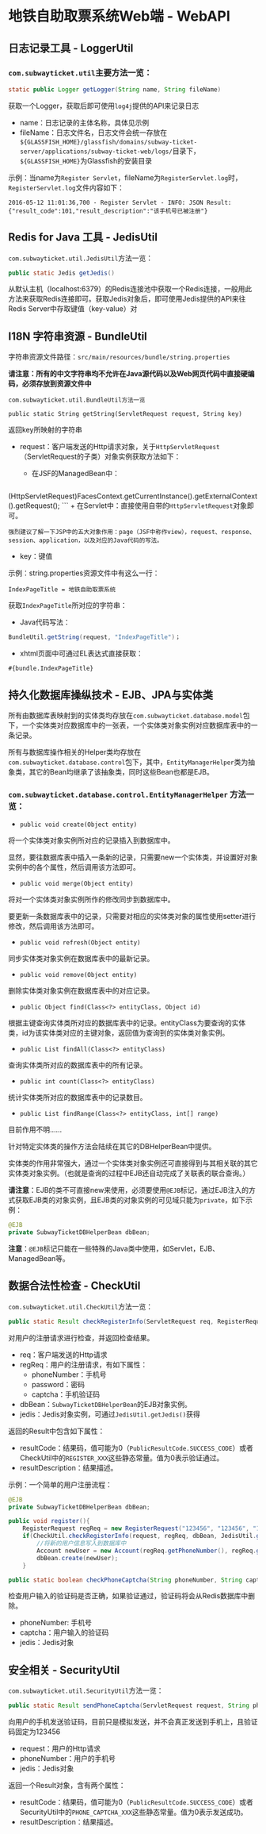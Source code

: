 # 地铁自助取票系统Web端 - WebAPI

## 日志记录工具 - LoggerUtil
### `com.subwayticket.util`主要方法一览：
```java
static public Logger getLogger(String name, String fileName)
```
获取一个Logger，获取后即可使用`log4j`提供的API来记录日志

+ name：日志记录的主体名称，具体见示例
+ fileName：日志文件名，日志文件会统一存放在`${GLASSFISH_HOME}/glassfish/domains/subway-ticket-server/applications/subway-ticket-web/logs/`目录下，`${GLASSFISH_HOME}`为Glassfish的安装目录

示例：当name为`Register Servlet`，fileName为`RegisterServlet.log`时，`RegisterServlet.log`文件内容如下：

```
2016-05-12 11:01:36,700 - Register Servlet - INFO: JSON Result:{"result_code":101,"result_description":"该手机号已被注册"} 
```

## Redis for Java 工具 - JedisUtil
`com.subwayticket.util.JedisUtil`方法一览：

```java
public static Jedis getJedis()
```
从默认主机（localhost:6379）的Redis连接池中获取一个Redis连接，一般用此方法来获取Redis连接即可。获取Jedis对象后，即可使用Jedis提供的API来往Redis Server中存取键值（key-value）对

## I18N 字符串资源 - BundleUtil
字符串资源文件路径：`src/main/resources/bundle/string.properties`

**请注意：所有的中文字符串均不允许在Java源代码以及Web网页代码中直接硬编码，必须存放到资源文件中**

`com.subwayticket.util.BundleUtil方法一览`

```
public static String getString(ServletRequest request, String key)
```
返回key所映射的字符串

+ request：客户端发送的Http请求对象，关于`HttpServletRequest`（ServletRequest的子类）对象实例获取方法如下：
	+ 在JSF的ManagedBean中：

	```java
(HttpServletRequest)FacesContext.getCurrentInstance().getExternalContext().getRequest();
	```
	+ 在Servlet中：直接使用自带的`HttpServletRequest`对象即可。

	强烈建议了解一下JSP中的五大对象作用：page（JSF中称作view），request、response、session、application，以及对应的Java代码的写法。

+ key：键值

示例：string.properties资源文件中有这么一行：

```
IndexPageTitle = 地铁自助取票系统
```
获取`IndexPageTitle`所对应的字符串：

+ Java代码写法：

```java
BundleUtil.getString(request, "IndexPageTitle")；
```
+ xhtml页面中可通过EL表达式直接获取：

```
#{bundle.IndexPageTitle}
```

## 持久化数据库操纵技术 - EJB、JPA与实体类

所有由数据库表映射到的实体类均存放在`com.subwayticket.database.model`包下，一个实体类对应数据库中的一张表，一个实体类对象实例对应数据库表中的一条记录。

所有与数据库操作相关的Helper类均存放在`com.subwayticket.database.control`包下，其中，`EntityManagerHelper`类为抽象类，其它的Bean均继承了该抽象类，同时这些Bean也都是EJB。

### `com.subwayticket.database.control.EntityManagerHelper` 方法一览：

+ `public void create(Object entity)`

将一个实体类对象实例所对应的记录插入到数据库中。

显然，要往数据库表中插入一条新的记录，只需要new一个实体类，并设置好对象实例中的各个属性，然后调用该方法即可。

+ `public void merge(Object entity)`

将对一个实体类对象实例所作的修改同步到数据库中。

要更新一条数据库表中的记录，只需要对相应的实体类对象的属性使用setter进行修改，然后调用该方法即可。

+ `public void refresh(Object entity)`

同步实体类对象实例在数据库表中的最新记录。

+ `public void remove(Object entity)`

删除实体类对象实例在数据库表中的对应记录。

+ `public Object find(Class<?> entityClass, Object id)`

根据主键查询实体类所对应的数据库表中的记录。entityClass为要查询的实体类，id为该实体类对应的主键对象，返回值为查询到的实体类对象实例。

+ `public List findAll(Class<?> entityClass)`

查询实体类所对应的数据库表中的所有记录。

+ `public int count(Class<?> entityClass)`

统计实体类所对应的数据库表中的记录数目。

+ `public List findRange(Class<?> entityClass, int[] range)`

目前作用不明……

针对特定实体类的操作方法会陆续在其它的DBHelperBean中提供。

实体类的作用非常强大，通过一个实体类对象实例还可直接得到与其相关联的其它实体类对象实例。（也就是查询的过程中EJB还自动完成了关联表的联合查询。）

**请注意**：EJB的类不可直接new来使用，必须要使用`@EJB`标记，通过EJB注入的方式获取EJB类的对象实例，且EJB类的对象实例的可见域只能为`private`，如下示例：

```java
@EJB
private SubwayTicketDBHelperBean dbBean;
```
**注意**：`@EJB`标记只能在一些特殊的Java类中使用，如Servlet，EJB、ManagedBean等。

## 数据合法性检查 - CheckUtil
`com.subwayticket.util.CheckUtil`方法一览：

```java
public static Result checkRegisterInfo(ServletRequest req, RegisterRequest regReq, SubwayTicketDBHelperBean dbBean, Jedis jedis)
```
对用户的注册请求进行检查，并返回检查结果。

+ req：客户端发送的Http请求
+ regReq：用户的注册请求，有如下属性：
	+ phoneNumber：手机号
	+ password：密码
	+ captcha：手机验证码
+ dbBean：`SubwayTicketDBHelperBean`的EJB对象实例。
+ jedis：Jedis对象实例，可通过`JedisUtil.getJedis()`获得

返回的Result中包含如下属性：

+ resultCode：结果码，值可能为0（`PublicResultCode.SUCCESS_CODE`）或者CheckUtil中的`REGISTER_XXX`这些静态常量。值为0表示验证通过。
+ resultDescription：结果描述。

示例：一个简单的用户注册流程：

```java
@EJB
private SubwayTicketDBHelperBean dbBean;

public void register(){
	RegisterRequest regReq = new RegisterRequest("123456", "123456", "123456");
	if(CheckUtil.checkRegisterInfo(request, regReq, dbBean, JedisUtil.getJedis()).getResultCode() == PublicResultCode.SUCCESS_CODE){
		//将新的用户信息写入到数据库中
		Account newUser = new Account(regReq.getPhoneNumber(), regReq.getPassword());
        dbBean.create(newUser);
	}

```

```java
public static boolean checkPhoneCaptcha(String phoneNumber, String captcha, Jedis jedis)
```
检查用户输入的验证码是否正确，如果验证通过，验证码将会从Redis数据库中删除。

+ phoneNumber: 手机号
+ captcha：用户输入的验证码
+ jedis：Jedis对象

## 安全相关 - SecurityUtil
`com.subwayticket.util.SecurityUtil`方法一览：

```java
public static Result sendPhoneCaptcha(ServletRequest request, String phoneNumber, Jedis jedis)
```
向用户的手机发送验证码，目前只是模拟发送，并不会真正发送到手机上，且验证码固定为123456

+ request：用户的Http请求
+ phoneNumber：用户的手机号
+ jedis：Jedis对象

返回一个Result对象，含有两个属性：

+ resultCode：结果码，值可能为0（`PublicResultCode.SUCCESS_CODE`）或者SecurityUtil中的`PHONE_CAPTCHA_XXX`这些静态常量。值为0表示发送成功。
+ resultDescription：结果描述。
